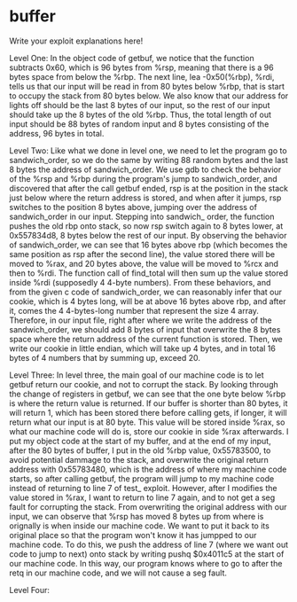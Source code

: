 # buffer

Write your exploit explanations here!

Level One:
In the object code of getbuf, we notice that the function subtracts 0x60, which
is 96 bytes from %rsp, meaning that there is a 96 bytes space from below the
%rbp. The next line, lea -0x50(%rbp), %rdi, tells us that our input will
be read in from 80 bytes below %rbp, that is start to occupy the stack from 80
bytes below. We also know that our address for lights off should be the last 8
bytes of our input, so the rest of our input should take up the 8 bytes of the 
old %rbp. Thus, the total length of out input should be 88 bytes of random input
and 8 bytes consisting of the address, 96 bytes in total. 

Level Two:
Like what we done in level one, we need to let the program go to sandwich_order,
so we do the same by writing 88 random bytes and the last 8 bytes the address
of sandwich_order. We use gdb to check the behavior of the %rsp and %rbp during 
the program's jump to sandwich_order, and discovered that after the call getbuf
ended, rsp is at the position in the stack just below where the return address
is stored, and when after it jumps, rsp switches to the position 8 bytes above, 
jumping over the address of sandwich_order in our input. Stepping into sandwich_
order, the function pushes the old rbp onto stack, so now rsp switch again to
8 bytes lower, at 0x557834d8, 8 bytes below the rest of our input. By observing
the behavior of sandwich_order, we can see that 16 bytes above rbp (which 
becomes the same position as rsp after the second line), the value stored there
will be moved to %rax, and 20 bytes above, the value will be moved to %rcx and
then to %rdi. The function call of find_total will then sum up the value stored
inside %rdi (supposedly 4 4-byte numbers). From these behaviors, and from the
given c code of sandwich_order, we can reasonably infer that our cookie, which
is 4 bytes long, will be at above 16 bytes above rbp, and after it, comes the
4 4-bytes-long number that represent the size 4 array. Therefore, in our input
file, right after where we write the address of the sandwich_order, we should
add 8 bytes of input that overwrite the 8 bytes space where the return address
of the current function is stored. Then, we write our cookie in little endian, 
which will take up 4 bytes, and in total 16 bytes of 4 numbers that by summing
up, exceed 20. 

Level Three:
In level three, the main goal of our machine code is to let getbuf return our
cookie, and not to corrupt the stack. By looking through the change of registers
in getbuf, we can see that the one byte below %rbp is where the return value is
returned. If our buffer is shorter than 80 bytes, it will return 1, which has
been stored there before calling gets, if longer, it will return what our input
is at 80 byte. This value will be stored inside %rax, so what our machine code
will do is, store our cookie in side %rax afterwards. I put my object code at
the start of my buffer, and at the end of my input, after the 80 bytes of 
buffer, I put in the old %rbp value, 0x55783500, to avoid potential dammage to
the stack, and overwrite the original return address with 0x55783480, which is
the address of where my machine code starts, so after calling getbuf, the 
program will jump to my machine code instead of returning to line 7 of test_
exploit. However, after I modifies the value stored in %rax, I want to return
to line 7 again, and to not get a seg fault for corrupting the stack. From 
overwriting the original address with our input, we can observe that %rsp has
moved 8 bytes up from where is orignally is when inside our machine code. We
want to put it back to its original place so that the program won't know it
has jumpped to our machine code. To do this, we push the address of line 7 
(where we want out code to jump to next) onto stack by writing pushq $0x4011c5
at the start of our machine code. In this way, our program knows where to go
to after the retq in our machine code, and we will not cause a seg fault. 

Level Four:
